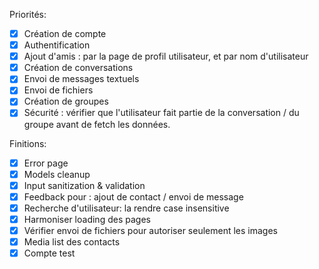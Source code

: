 Priorités:
- [X] Création de compte
- [X] Authentification
- [X] Ajout d'amis : par la page de profil utilisateur, et par nom d'utilisateur
- [X] Création de conversations
- [X] Envoi de messages textuels
- [X] Envoi de fichiers
- [X] Création de groupes
- [X] Sécurité : vérifier que l'utilisateur fait partie de la conversation / du groupe avant de fetch les données.

Finitions:
- [X] Error page
- [X] Models cleanup
- [X] Input sanitization & validation
- [X] Feedback pour : ajout de contact / envoi de message
- [X] Recherche d'utilisateur: la rendre case insensitive
- [X] Harmoniser loading des pages
- [X] Vérifier envoi de fichiers pour autoriser seulement les images
- [X] Media list des contacts
- [X] Compte test